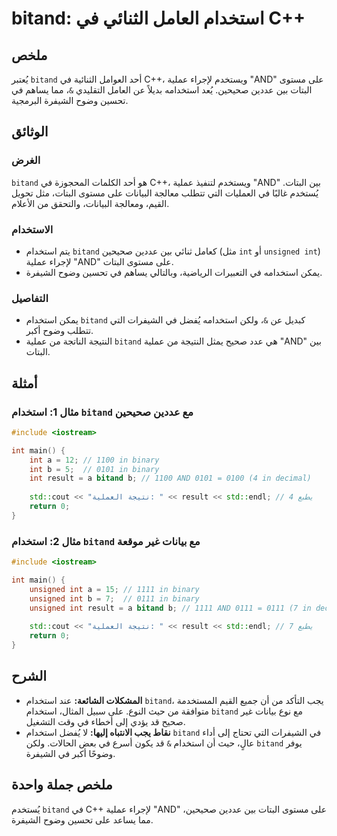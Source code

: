 <!--
Meta Description: # bitand: استخدام العامل الثنائي في C++ ## ملخص يُعتبر `bitand` أحد العوامل الثنائية في C++، ويستخدم لإجراء عملية "AND" على مستوى البتات بين عددين صحي...
Meta Keywords: bitand, int, استخدام, عملية, على
-->

# bitand: استخدام العامل الثنائي في C++

## ملخص
يُعتبر `bitand` أحد العوامل الثنائية في C++، ويستخدم لإجراء عملية "AND" على مستوى البتات بين عددين صحيحين. يُعد استخدامه بديلاً عن العامل التقليدي `&`، مما يساهم في تحسين وضوح الشيفرة البرمجية.

## الوثائق
### الغرض
`bitand` هو أحد الكلمات المحجوزة في C++، ويستخدم لتنفيذ عملية "AND" بين البتات. يُستخدم غالبًا في العمليات التي تتطلب معالجة البيانات على مستوى البتات، مثل تحويل القيم، ومعالجة البيانات، والتحقق من الأعلام.

### الاستخدام
- يتم استخدام `bitand` كعامل ثنائي بين عددين صحيحين (مثل `int` أو `unsigned int`) لإجراء عملية "AND" على مستوى البتات.
- يمكن استخدامه في التعبيرات الرياضية، وبالتالي يساهم في تحسين وضوح الشيفرة.

### التفاصيل
- يمكن استخدام `bitand` كبديل عن `&`، ولكن استخدامه يُفضل في الشيفرات التي تتطلب وضوح أكبر.
- النتيجة الناتجة من عملية `bitand` هي عدد صحيح يمثل النتيجة من عملية "AND" بين البتات.

## أمثلة
### مثال 1: استخدام `bitand` مع عددين صحيحين
```cpp
#include <iostream>

int main() {
    int a = 12; // 1100 in binary
    int b = 5;  // 0101 in binary
    int result = a bitand b; // 1100 AND 0101 = 0100 (4 in decimal)
    
    std::cout << "نتيجة العملية: " << result << std::endl; // يطبع 4
    return 0;
}
```

### مثال 2: استخدام `bitand` مع بيانات غير موقعة
```cpp
#include <iostream>

int main() {
    unsigned int a = 15; // 1111 in binary
    unsigned int b = 7;  // 0111 in binary
    unsigned int result = a bitand b; // 1111 AND 0111 = 0111 (7 in decimal)
    
    std::cout << "نتيجة العملية: " << result << std::endl; // يطبع 7
    return 0;
}
```

## الشرح
- **المشكلات الشائعة:** عند استخدام `bitand`، يجب التأكد من أن جميع القيم المستخدمة متوافقة من حيث النوع. على سبيل المثال، استخدام `bitand` مع نوع بيانات غير صحيح قد يؤدي إلى أخطاء في وقت التشغيل.
- **نقاط يجب الانتباه إليها:** لا يُفضل استخدام `bitand` في الشيفرات التي تحتاج إلى أداء عالٍ، حيث أن استخدام `&` قد يكون أسرع في بعض الحالات. ولكن `bitand` يوفر وضوحًا أكبر في الشيفرة.

## ملخص جملة واحدة
يُستخدم `bitand` في C++ لإجراء عملية "AND" على مستوى البتات بين عددين صحيحين، مما يساعد على تحسين وضوح الشيفرة.